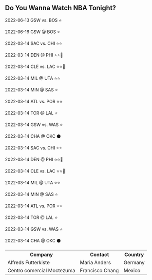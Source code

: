 ## Do You Wanna Watch NBA Tonight?

2022-06-13 GSW vs. BOS :star:

2022-06-16 GSW @ BOS :star:

2022-03-14 SAC vs. CHI :star::star:

2022-03-14 DEN @ PHI :star::star::star2:

2022-03-14 CLE vs. LAC :star::star::star2:

2022-03-14 MIL @ UTA :star::star:

2022-03-14 MIN @ SAS :star:

2022-03-14 ATL vs. POR :star::star:

2022-03-14 TOR @ LAL :star:

2022-03-14 GSW vs. WAS :star:

2022-03-14 CHA @ OKC :black_circle:

2022-03-14 SAC vs. CHI :star::star:

2022-03-14 DEN @ PHI :star::star::star2:

2022-03-14 CLE vs. LAC :star::star::star2:

2022-03-14 MIL @ UTA :star::star:

2022-03-14 MIN @ SAS :star:

2022-03-14 ATL vs. POR :star::star:

2022-03-14 TOR @ LAL :star:

2022-03-14 GSW vs. WAS :star:

2022-03-14 CHA @ OKC :black_circle:


 <table>
  <tr>
    <th>Company</th>
    <th>Contact</th>
    <th>Country</th>
  </tr>
  <tr>
    <td>Alfreds Futterkiste</td>
    <td>Maria Anders</td>
    <td>Germany</td>
  </tr>
  <tr>
    <td>Centro comercial Moctezuma</td>
    <td>Francisco Chang</td>
    <td>Mexico</td>
  </tr>
</table> 
